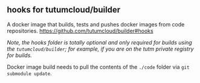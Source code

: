 ## hooks for tutumcloud/builder

A docker image that builds, tests and pushes docker images from code repositories.
https://github.com/tutumcloud/builder#hooks

_Note, the hooks folder is totally optional and only required for builds using the `tutumcloud/builder`; for example, if you are on the tutm private registry for builds._

Docker image build needs to pull the contents of the `./code` folder via `git submodule update`.